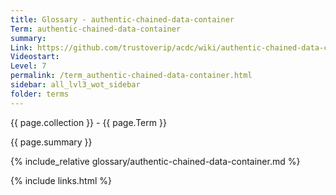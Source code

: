 ```yaml
---
title: Glossary - authentic-chained-data-container
Term: authentic-chained-data-container
summary: 
Link: https://github.com/trustoverip/acdc/wiki/authentic-chained-data-container.md
Videostart: 
Level: 7
permalink: /term_authentic-chained-data-container.html
sidebar: all_lvl3_wot_sidebar
folder: terms
---
```


{{ page.collection }} - {{ page.Term }}

   {{ page.summary }}

{% include_relative glossary/authentic-chained-data-container.md %}

 {% include links.html %} 
